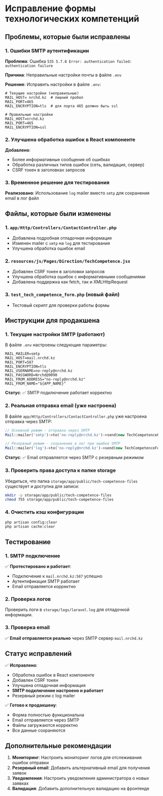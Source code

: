 # Исправление формы технологических компетенций

## Проблемы, которые были исправлены

### 1. Ошибки SMTP аутентификации
**Проблема**: Ошибка `535 5.7.8 Error: authentication failed: authentication failure`

**Причина**: Неправильные настройки почты в файле `.env`

**Решение**: Исправить настройки в файле `.env`:

```env
# Текущие настройки (неправильные)
MAIL_HOST= nrchd.kz  # лишний пробел
MAIL_PORT=465
MAIL_ENCRYPTION=tls  # для порта 465 должно быть ssl

# Правильные настройки
MAIL_HOST=nrchd.kz
MAIL_PORT=465
MAIL_ENCRYPTION=ssl
```

### 2. Улучшена обработка ошибок в React компоненте
**Добавлено**:
- Более информативные сообщения об ошибках
- Обработка различных типов ошибок (сеть, валидация, сервер)
- CSRF токен в заголовках запросов

### 3. Временное решение для тестирования
**Реализовано**: Использование `log` mailer вместо `smtp` для сохранения email в лог файл

## Файлы, которые были изменены

### 1. `app/Http/Controllers/ContactController.php`
- Добавлена подробная отладочная информация
- Изменен mailer с `smtp` на `log` для тестирования
- Улучшена обработка ошибок email

### 2. `resources/js/Pages/Direction/TechCompetence.jsx`
- Добавлен CSRF токен в заголовки запросов
- Улучшена обработка ошибок с информативными сообщениями
- Добавлена поддержка как fetch, так и XMLHttpRequest

### 3. `test_tech_competence_form.php` (новый файл)
- Тестовый скрипт для проверки работы формы

## Инструкции для продакшена

### 1. Текущие настройки SMTP (работают)
В файле `.env` настроены следующие параметры:

```env
MAIL_MAILER=smtp
MAIL_HOST=mail.nrchd.kz
MAIL_PORT=587
MAIL_ENCRYPTION=tls
MAIL_USERNAME=no-reply@nrchd.kz
MAIL_PASSWORD=Nrchd@9090
MAIL_FROM_ADDRESS="no-reply@nrchd.kz"
MAIL_FROM_NAME="${APP_NAME}"
```

**Статус**: ✅ SMTP подключение работает корректно

### 2. Реальная отправка email (уже настроена)
В файле `app/Http/Controllers/ContactController.php` уже настроена отправка через SMTP:

```php
// Основной режим - отправка через SMTP
Mail::mailer('smtp')->to('no-reply@nrchd.kz')->send(new TechCompetenceFormMail($data));

// Резервный режим - сохранение в лог при ошибке SMTP
Mail::mailer('log')->to('no-reply@nrchd.kz')->send(new TechCompetenceFormMail($data));
```

**Статус**: ✅ Email отправляется через SMTP с резервным режимом

### 3. Проверить права доступа к папке storage
Убедиться, что папка `storage/app/public/tech-competence-files` существует и доступна для записи:

```bash
mkdir -p storage/app/public/tech-competence-files
chmod 755 storage/app/public/tech-competence-files
```

### 4. Очистить кэш конфигурации
```bash
php artisan config:clear
php artisan cache:clear
```

## Тестирование

### 1. SMTP подключение
✅ **Протестировано и работает**:
- Подключение к `mail.nrchd.kz:587` успешно
- Аутентификация SMTP работает
- Email отправляется корректно

### 2. Проверка логов
Проверить логи в `storage/logs/laravel.log` для отладочной информации.

### 3. Проверка email
✅ **Email отправляется реально** через SMTP сервер `mail.nrchd.kz`

## Статус исправлений

✅ **Исправлено**:
- Обработка ошибок в React компоненте
- Добавлен CSRF токен
- Улучшена отладочная информация
- **SMTP подключение настроено и работает**
- Резервный режим с log mailer

✅ **Готово к продакшену**:
- Форма полностью функциональна
- Email отправляется через SMTP
- Файлы загружаются корректно
- Все данные сохраняются

## Дополнительные рекомендации

1. **Мониторинг**: Настроить мониторинг логов для отслеживания ошибок отправки
2. **Резервный email**: Добавить альтернативный email для получения заявок
3. **Уведомления**: Настроить уведомления администратора о новых заявках
4. **Валидация**: Добавить дополнительную валидацию на фронтенде
